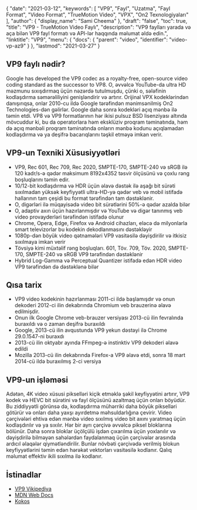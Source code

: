 {
  "date": "2021-03-12",
  "keywords": [
"VP9",
"Fayl",
"Uzatma",
"Fayl Format",
"Video Format",
"TrueMotion Video",
"VPX",
"On2 Texnologiyaları"
],
  "author": {
    "display_name": "Sami Cheema"
},
  "draft": "false",
  "toc": true,
  "title": "VP9 - TrueMotion Video Faylı",
  "description": "VP9 faylları yarada və aça bilən VP9 fayl formatı və API-lər haqqında məlumat əldə edin.",
  "linktitle": "VP9",
  "menu": {
    "docs": {
      "parent": "video",
      "identifier": "video-vp-az9"
}
},
  "lastmod": "2021-03-27"
}

## VP9 faylı nədir?

Google has developed the VP9 codec as a royalty-free, open-source video coding standard as the successor to VP8. O, əvvəlcə YouTube-da ultra HD məzmunu sıxışdırmaq üçün nəzərdə tutulmuşdu, çünki o, sələfinin kodlaşdırma səmərəliliyini genişləndirir və artırır. Orijinal VPX kodeklərindən danışırıqsa, onlar 2010-cu ildə Google tərəfindən mənimsənilmiş On2 Technologies-dən gəlirlər. Google daha sonra kodekləri açıq mənbə ilə təmin etdi. VP8 və VP9 formatlarının hər ikisi pulsuz BSD lisenziyası altında mövcuddur ki, bu da operatorlara həm eksklüziv proqram təminatında, həm də açıq mənbəli proqram təminatında onların mənbə kodunu açıqlamadan kodlaşdırma və ya deşifrə bacarıqlarını təşkil etməyə imkan verir.

## VP9-un Texniki Xüsusiyyətləri

* VP9, Rec 601, Rec 709, Rec 2020, SMPTE-170, SMPTE-240 və sRGB ilə 120 kadr/s-ə qədər maksimum 8192x4352 təsvir ölçüsünü və çoxlu rəng boşluqlarını təmin edir.
* 10/12-bit kodlaşdırma və HDR üçün əlavə dəstək ilə aşağı bit sürəti sıxılmadan yüksək keyfiyyətli ultra-HD-yə qədər veb və mobil istifadə hallarının tam çeşidi bu format tərəfindən tam dəstəklənir.
* O, digərləri ilə müqayisədə video bit sürətlərini 50%-ə qədər azalda bilər
* O, adaptiv axın üçün hazırlanmışdır və YouTube və digər tanınmış veb video provayderləri tərəfindən istifadə olunur
* Chrome, Opera, Edge, Firefox və Android cihazları, eləcə də milyonlarla smart televizorlar bu kodekin dekodlanmasını dəstəkləyir
* 1080p-dən böyük video qətnamələri VP9 vasitəsilə dəyişdirilir və itkisiz sıxılmaya imkan verir
* Tövsiyə kimi müxtəlif rəng boşluqları. 601, Töv. 709, Töv. 2020, SMPTE-170, SMPTE-240 və sRGB VP9 tərəfindən dəstəklənir
* Hybrid Log-Gamma və Perceptual Quantizer istifadə edən HDR video VP9 tərəfindən də dəstəklənə bilər


## Qısa tarix

 *  VP9 video kodekinin hazırlanması 2011-ci ildə başlamışdır və onun dekoderi 2012-ci ilin dekabrında Chromium veb brauzerinə əlavə edilmişdir.
 *  Onun ilk Google Chrome veb-brauzer versiyası 2013-cü ilin fevralında buraxıldı və o zaman deşifrə buraxıldı
 *  Google, 2013-cü ilin avqustunda VP9 yekun dəstəyi ilə Chrome 29.0.1547-ni buraxdı
 *  2013-cü ilin oktyabr ayında FFmpeg-ə instinktiv VP9 dekoderi əlavə edildi
 *  Mozilla 2013-cü ilin dekabrında Firefox-a VP9 əlavə etdi, sonra 18 mart 2014-cü ildə buraxılmış 2-ci versiya
 
## VP9-un işləməsi

Adətən, 4K video xüsusi pikselləri kiçik etməklə şəkil keyfiyyətini artırır, VP9 kodek və HEVC bit sürətini və fayl ölçüsünü azaltmaq üçün onları böyüdür. Bu ziddiyyətli görünsə də, kodlaşdırma mühərriki daha böyük pikselləri götürür və onları daha yaxşı ayırdetmə məhsuldarlığına çevirir. Video çərçivələri ehtiva edən mənbə video sıxılmış video bit axını yaratmaq üçün kodlaşdırılır və ya sıxılır. Hər bir ayrı çərçivə əvvəlcə piksel bloklarına bölünür. Daha sonra bloklar üçölçülü işdən çıxarılma üçün yoxlanılır və dəyişdirilə bilməyən sahələrdən faydalanmaq üçün çərçivələr arasında ardıcıl əlaqələr qiymətləndirilir. Bunlar növbəti çərçivədə verilmiş blokun keyfiyyətlərini təmin edən hərəkət vektorları vasitəsilə kodlanır. Qalıq məlumat effektiv ikili sıxılma ilə kodlanır.

## İstinadlar

 * [VP9 Vikipediya](https://en.wikipedia.org/wiki/VP9)
 * [MDN Web Docs](https://developer.mozilla.org/en-US/docs/Web/Media/Formats/Video_codecs#vp9)
 * [Kokos](https://www.coconut.co/)


